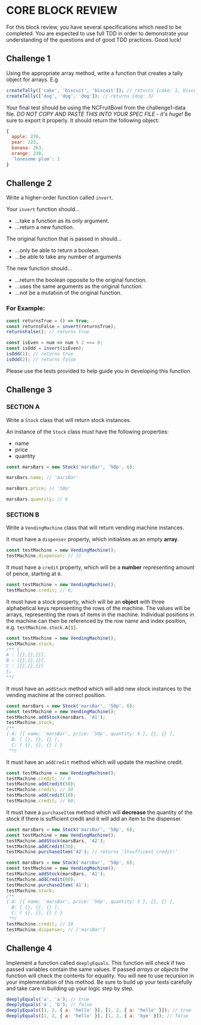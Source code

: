# CORE BLOCK REVIEW

For this block review, you have several specifications which need to be completed. You are expected to use full TDD in order to demonstrate your understanding of the questions and of good TDD practices. Good luck!

## Challenge 1

Using the appropriate array method, write a function that creates a tally object for arrays. E.g

```js
createTally(['cake', 'biscuit', 'biscuit']); // returns {cake: 1, biscuit: 2}
createTally(['dog', 'dog', 'dog']); // returns {dog: 3}
```

Your final test should be using the NCFruitBowl from the challenge1-data file. _DO NOT COPY AND PASTE THIS INTO YOUR SPEC FILE - it's huge!_ Be sure to export it properly. It should return the following object:

```js
{
  apple: 276,
  pear: 223,
  banana: 263,
  orange: 238,
  'lonesome plum': 1
}
```

## Challenge 2

Write a higher-order function called `invert`.

Your `invert` function should...
- ...take a function as its only argument.
- ...return a new function.

The original function that is passed in should...
- ...only be able to return a boolean.
- ...be able to take any number of arguments

The new function should... 
- ...return the boolean opposite to the original function.
- ...uses the same arguments as the original function.
- ...not be a mutation of the original function.

### For Example:

```js
const returnsTrue = () => true;
const returnsFalse = invert(returnsTrue);
returnsFalse(); // returns true
```

```js
const isEven = num => num % 2 === 0;
const isOdd = invert(isEven);
isOdd(1); // returns true
isOdd(2); // returns false
```

Please use the tests provided to help guide you in developing this function.

## Challenge 3

### SECTION A

Write a `Stock` class that will return stock instances.

An instance of the `Stock` class must have the following properties:
* name
* price
* quantity

```js
const marsBars = new Stock('marsBar', '50p', 6);

marsBars.name; // 'marsBar'

marsBars.price; // '50p'

marsBars.quantity; // 6
```

### SECTION B

Write a `VendingMachine` class that will return vending machine instances.

It must have a `dispenser` property, which initialises as an empty **array**.

```js
const testMachine = new VendingMachine();
testMachine.dispenser; // []
```

It must have a `credit` property, which will be a **number** representing amount of pence, starting at `0`.

```js
const testMachine = new VendingMachine();
testMachine.credit; // 0;
```

It must have a stock property, which will be an **object** with three alphabetical keys representing the rows of the machine. The values will be arrays, representing the rows of items in the machine. Individual positions in the machine can then be referenced by the row name and index position, e.g. `testMachine.stock.A[1]`.

```js
const testMachine = new VendingMachine();
testMachine.stock;
/** {
A : [{},{},{}],
B : [{},{},{}],
C : [{},{},{}]
};
**/
```

It must have an `addStock` method which will add new stock instances to the vending machine at the correct position.

```js
const marsBars = new Stock('marsBar', '50p', 6);
const testMachine = new VendingMachine();
testMachine.addStock(marsBars, 'A1');
testMachine.stock;
/**
{ A: [{ name: 'marsBar', price: '50p', quantity: 6 }, {}, {} ],
  B: [ {}, {}, {} ],
  C: [ {}, {}, {} ] }
 **/
```

It must have an `addCredit` method which will update the machine credit.

```js
const testMachine = new VendingMachine();
testMachine.credit; // 0
testMachine.addCredit(50);
testMachine.credit; // 50
testMachine.addCredit(10);
testMachine.credit; // 60;
```

It must have a `purchaseItem` method which will **decrease** the quantity of the stock if there is sufficient credit and it will add an item to the dispenser.

```js
const marsBars = new Stock('marsBar', '50p', 6);
const testMachine = new VendingMachine();
testMachine.addStock(marsBars, 'A2');
testMachine.addCredit(30);
testMachine.purchaseItem('A2'); // returns 'Insufficent credit!'
```

```js
const marsBars = new Stock('marsBar', '50p', 6);
const testMachine = new VendingMachine();
testMachine.addStock(marsBars, 'A1');
testMachine.addCredit(60);
testMachine.purchaseItem('A1');
testMachine.stock;
/**
{ A: [{ name: 'marsBar', price: '50p', quantity: 5 }, {}, {} ],
  B: [ {}, {}, {} ],
  C: [ {}, {}, {} ] }
 **/
testMachine.credit; // 10
testMachine.dispenser; // ['marsBar']
```

## Challenge 4

Implement a function called `deeplyEquals`. This function will check if two passed variables contain the same values. If passed *arrays* or *objects* the function will check the contents for equality.
You will nee to use recursion in your implementation of this method.
Be sure to build up your tests carefully and take care in building up your logic step by step.

```js
deeplyEquals('a', 'a'); // true
deeplyEquals('a', 'b'); // false
deeplyEquals([1, 2, { a: 'hello' }], [1, 2, { a: 'hello' }]); // true
deeplyEquals([1, 2, { a: 'hello' }], [1, 2, { a: 'bye' }]); // false
```
